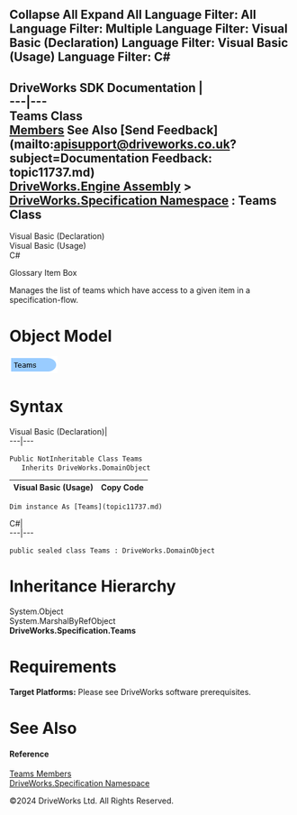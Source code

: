        

 Collapse All Expand All  Language Filter: All  Language Filter: Multiple  Language Filter: Visual Basic (Declaration) Language Filter: Visual Basic (Usage) Language Filter: C#  
---  
DriveWorks SDK Documentation  |   
---|---  
Teams Class   
[Members](topic11738.md) See Also [Send Feedback](mailto:apisupport@driveworks.co.uk?subject=Documentation Feedback: topic11737.md)  
[DriveWorks.Engine Assembly](topic2156.md) > [DriveWorks.Specification Namespace](topic10764.md) : Teams Class  
---  
  
Visual Basic (Declaration)    
Visual Basic (Usage)    
C# 

Glossary Item Box

Manages the list of teams which have access to a given item in a specification-flow. 

# Object Model

![](dotnetdiagramimages/image602.png)

# Syntax

Visual Basic (Declaration)|   
---|---  
      
    
    Public NotInheritable Class Teams 
       Inherits DriveWorks.DomainObject  
  
Visual Basic (Usage)| Copy Code  
---|---  
      
    
    Dim instance As [Teams](topic11737.md)  
  
C#|   
---|---  
      
    
    public sealed class Teams : DriveWorks.DomainObject   
  
# Inheritance Hierarchy

System.Object  
System.MarshalByRefObject  
**DriveWorks.Specification.Teams**  


# Requirements

**Target Platforms:** Please see DriveWorks software prerequisites.

# See Also

#### Reference

[Teams Members](topic11738.md)   
[DriveWorks.Specification Namespace](topic10764.md)

©2024 DriveWorks Ltd. All Rights Reserved.
